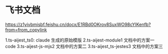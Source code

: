 # 飞书文档
https://z1yivbmisbf.feishu.cn/docx/E1RBd0OKrov8SuxWO98cYIKenfb?from=from_copylink

1.ts-aijest_ts0: claude 生成的原始模版
2.ts-aijest-module1 文档中的方案一code
3.ts-aijest-js-mjs2 文档中的方案二
3.ts-aijest_ts-jestes3 文档中的方案三

